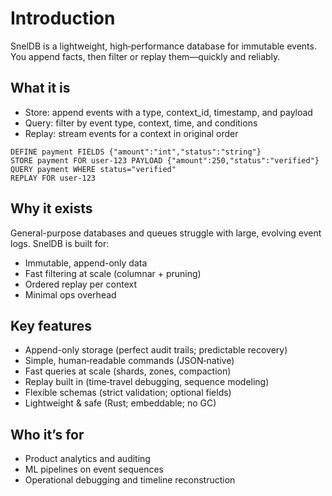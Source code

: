# Introduction

SnelDB is a lightweight, high‑performance database for immutable events. You append facts, then filter or replay them—quickly and reliably.

## What it is

- Store: append events with a type, context_id, timestamp, and payload
- Query: filter by event type, context, time, and conditions
- Replay: stream events for a context in original order

```sneldb
DEFINE payment FIELDS {"amount":"int","status":"string"}
STORE payment FOR user-123 PAYLOAD {"amount":250,"status":"verified"}
QUERY payment WHERE status="verified"
REPLAY FOR user-123
```

## Why it exists

General-purpose databases and queues struggle with large, evolving event logs. SnelDB is built for:

- Immutable, append-only data
- Fast filtering at scale (columnar + pruning)
- Ordered replay per context
- Minimal ops overhead

## Key features

- Append-only storage (perfect audit trails; predictable recovery)
- Simple, human‑readable commands (JSON‑native)
- Fast queries at scale (shards, zones, compaction)
- Replay built in (time‑travel debugging, sequence modeling)
- Flexible schemas (strict validation; optional fields)
- Lightweight & safe (Rust; embeddable; no GC)

## Who it’s for

- Product analytics and auditing
- ML pipelines on event sequences
- Operational debugging and timeline reconstruction
